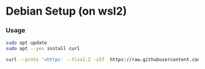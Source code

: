 # Debian Setup (on wsl2)

### Usage

```sh
sudo apt update
sudo apt --yes install curl

curl --proto '=https' --tlsv1.2 -sSf  https://raw.githubusercontent.com/brycekbargar/dotfiles/main/setup/debian/setup.sh | sh
```

